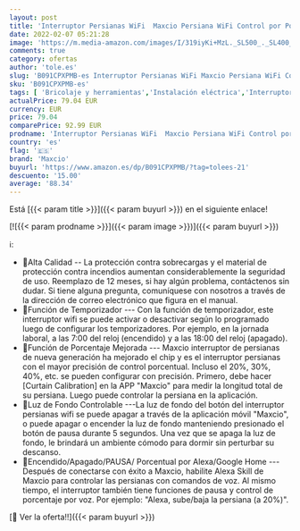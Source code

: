 ```yaml
---
layout: post
title: 'Interruptor Persianas WiFi  Maxcio Persiana WiFi Control por Porcentaje de APP Y Voz Compatible con Alexa y Google Home  con Temporizador para Motor Persiana Tublar  4 packs'
date: 2022-02-07 05:21:28
image: 'https://m.media-amazon.com/images/I/319iyKi+MzL._SL500_._SL400_.jpg'
comments: true
category: ofertas
author: 'tole.es'
slug: 'B091CPXPMB-es Interruptor Persianas WiFi Maxcio Persiana WiFi Control...'
sku: 'B091CPXPMB-es'
tags: [ 'Bricolaje y herramientas','Instalación eléctrica','Interruptores de persianas y puertas automáticas','Interruptores y reguladores de luz','alexa','google','home','maxcio', ]
actualPrice: 79.04 EUR
currency: EUR
price: 79.04
comparePrice: 92.99 EUR
prodname: 'Interruptor Persianas WiFi  Maxcio Persiana WiFi Control por Porcentaje de APP Y Voz Compatible con Alexa y Google Home  con Temporizador para Motor Persiana Tublar  4 packs'
country: 'es'
flag: '🇪🇸'
brand: 'Maxcio'
buyurl: 'https://www.amazon.es/dp/B091CPXPMB/?tag=tolees-21'
descuento: '15.00'
average: '88.34'
---
```


Está [{{< param title >}}]({{< param buyurl >}}) en el siguiente enlace!

[![{{< param prodname >}}]({{< param image >}})]({{< param buyurl >}})

ℹ️:

- 🔔Alta Calidad -- La protección contra sobrecargas y el material de protección contra incendios aumentan considerablemente la seguridad de uso. Reemplazo de 12 meses, si hay algún problema, contáctenos sin dudar. Si tiene alguna pregunta, comuníquese con nosotros a través de la dirección de correo electrónico que figura en el manual.
- 🔔Función de Temporizador --- Con la función de temporizador, este interruptor wifi se puede activar o desactivar según lo programado luego de configurar los temporizadores. Por ejemplo, en la jornada laboral, a las 7:00 del reloj (encendido) y a las 18:00 del reloj (apagado).
- 🔔Función de Porcentaje Mejorada --- Maxcio interruptor de persianas de nueva generación ha mejorado el chip y es el interruptor persianas con el mayor precisión de control porcentual. Incluso el 20%, 30%, 40%, etc. se pueden configurar con precisión. Primero, debe hacer [Curtain Calibration] en la APP "Maxcio" para medir la longitud total de su persiana. Luego puede controlar la persiana en la aplicación.
- 🔔Luz de Fondo Controlable ---La luz de fondo del botón del interruptor persianas wifi se puede apagar a través de la aplicación móvil "Maxcio", o puede apagar o encender la luz de fondo manteniendo presionado el botón de pausa durante 5 segundos. Una vez que se apaga la luz de fondo, le brindará un ambiente cómodo para dormir sin perturbar su descanso.
- 🔔Encendido/Apagado/PAUSA/ Porcentual por Alexa/Google Home --- Después de conectarse con éxito a Maxcio, habilite Alexa Skill de Maxcio para controlar las persianas con comandos de voz. Al mismo tiempo, el interruptor también tiene funciones de pausa y control de porcentaje por voz. Por ejemplo: "Alexa, sube/baja la persiana (a 20%)".

[🛒 Ver la oferta!!]({{< param buyurl >}})
